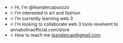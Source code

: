 - 🔥 Hi, I’m @leandercapuozzo
- 🔥 I’m interested in art and fashion
- 🔥 I’m currently learning web 3
- 🔥 I’m looking to collaborate web 3 tools revelvent to annabolinaofficial.com/store
- 🔥 How to reach me leandercap@gmail.com
